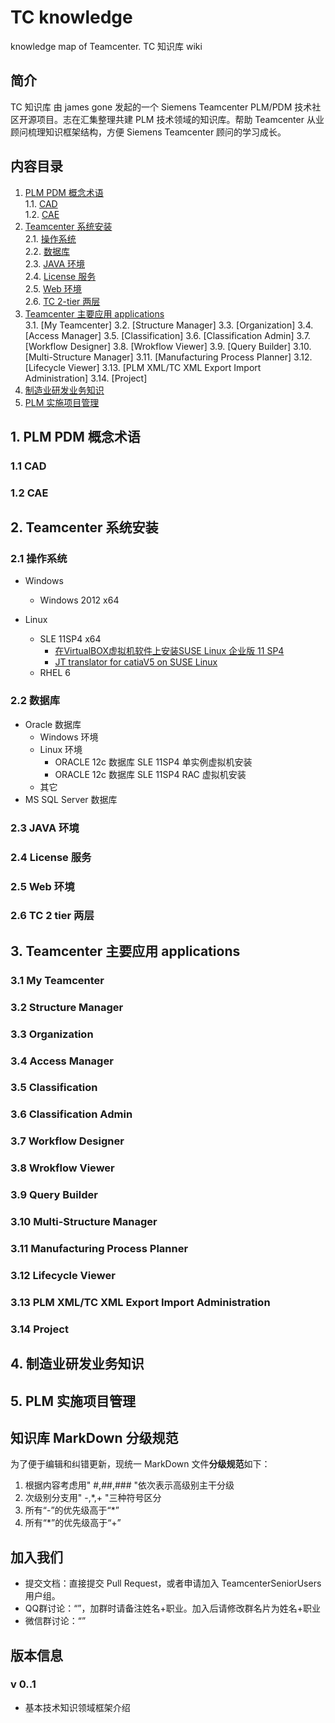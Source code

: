 # TC knowledge

knowledge map of Teamcenter.
TC 知识库 wiki

## 简介

TC 知识库 由 james gone 发起的一个 Siemens Teamcenter PLM/PDM  技术社区开源项目。志在汇集整理共建 PLM 技术领域的知识库。帮助 Teamcenter 从业顾问梳理知识框架结构，方便 Siemens Teamcenter 顾问的学习成长。

## 内容目录

1. [PLM PDM 概念术语](#1-plm-pdm-概念术语)  
  1.1. [CAD](#11-cad)  
  1.2. [CAE](#12-cae)  
2. [Teamcenter 系统安装](#2-teamcenter-系统安装)  
  2.1. [操作系统](#21-操作系统)  
  2.2. [数据库](#22-数据库)  
  2.3. [JAVA 环境](#23-java-环境)  
  2.4. [License 服务](#24-license-服务)  
  2.5. [Web 环境](#25-web-环境)  
  2.6. [TC 2-tier 两层](#26-tc-2-tier-两层)
3. [Teamcenter 主要应用 applications](#3-teamcenter-主要应用-applications)  
  3.1. [My Teamcenter]
  3.2. [Structure Manager]
  3.3. [Organization]
  3.4. [Access Manager]
  3.5. [Classification]
  3.6. [Classification Admin]
  3.7. [Workflow Designer]
  3.8. [Wrokflow Viewer]
  3.9. [Query Builder]
  3.10. [Multi-Structure Manager]
  3.11. [Manufacturing Process Planner]
  3.12. [Lifecycle Viewer]
  3.13. [PLM XML/TC XML Export Import Administration]
  3.14. [Project]
4. [制造业研发业务知识](#4-制造业研发业务知识) 
5. [PLM 实施项目管理](#5-plm-实施项目管理)

## 1. PLM PDM 概念术语

### 1.1 CAD
### 1.2 CAE


## 2. Teamcenter 系统安装

### 2.1 操作系统

- Windows
  * Windows 2012 x64 
  
- Linux
  * SLE 11SP4 x64  
  	+ [在VirtualBOX虚拟机软件上安装SUSE Linux 企业版 11 SP4](./2-Installation/SLE_11SP4_installation_in_virtualbox.markdown)
    + [JT translator for catiaV5 on SUSE Linux](./2-Installation/JT_translator_catiav5_On_SLE.markdown)
  * RHEL 6
  
### 2.2 数据库

- Oracle 数据库
  * Windows 环境
  * Linux 环境
    + ORACLE 12c 数据库 SLE 11SP4 单实例虚拟机安装
    + ORACLE 12c 数据库 SLE 11SP4 RAC 虚拟机安装
  * 其它
- MS SQL Server 数据库


### 2.3 JAVA 环境
### 2.4 License 服务
### 2.5 Web 环境
### 2.6 TC 2 tier 两层

## 3. Teamcenter 主要应用 applications

### 3.1 My Teamcenter
### 3.2 Structure Manager
### 3.3 Organization
### 3.4 Access Manager
### 3.5 Classification
### 3.6 Classification Admin
### 3.7 Workflow Designer
### 3.8 Wrokflow Viewer
### 3.9 Query Builder
### 3.10 Multi-Structure Manager
### 3.11 Manufacturing Process Planner
### 3.12 Lifecycle Viewer
### 3.13 PLM XML/TC XML Export Import Administration
### 3.14 Project


## 4. 制造业研发业务知识

## 5. PLM 实施项目管理




## 知识库 MarkDown 分级规范

为了便于编辑和纠错更新，现统一 MarkDown 文件**分级规范**如下：

1. 根据内容考虑用" #,##,### "依次表示高级别主干分级
2. 次级别分支用" -,*,+ "三种符号区分
3. 所有“-”的优先级高于“*”
4. 所有“*”的优先级高于“+”

## 加入我们
- 提交文档：直接提交 Pull Request，或者申请加入 TeamcenterSeniorUsers 用户组。
- QQ群讨论：“”，加群时请备注姓名+职业。加入后请修改群名片为姓名+职业
- 微信群讨论：“”

## 版本信息
### v 0..1

- 基本技术知识领域框架介绍
